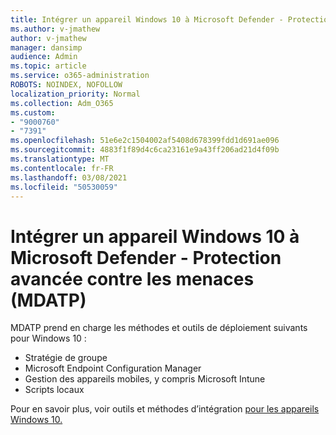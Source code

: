 ```yaml
---
title: Intégrer un appareil Windows 10 à Microsoft Defender - Protection avancée contre les menaces (MDATP)
ms.author: v-jmathew
author: v-jmathew
manager: dansimp
audience: Admin
ms.topic: article
ms.service: o365-administration
ROBOTS: NOINDEX, NOFOLLOW
localization_priority: Normal
ms.collection: Adm_O365
ms.custom:
- "9000760"
- "7391"
ms.openlocfilehash: 51e6e2c1504002af5408d678399fdd1d691ae096
ms.sourcegitcommit: 4883f1f89d4c6ca23161e9a43ff206ad21d4f09b
ms.translationtype: MT
ms.contentlocale: fr-FR
ms.lasthandoff: 03/08/2021
ms.locfileid: "50530059"
---
```

# <a name="onboard-a-windows-10-device-to-microsoft-defender-advanced-threat-protection-mdatp"></a>Intégrer un appareil Windows 10 à Microsoft Defender - Protection avancée contre les menaces (MDATP)

MDATP prend en charge les méthodes et outils de déploiement suivants pour Windows 10 :

- Stratégie de groupe
- Microsoft Endpoint Configuration Manager
- Gestion des appareils mobiles, y compris Microsoft Intune
- Scripts locaux

Pour en savoir plus, voir outils et méthodes d’intégration [pour les appareils Windows 10.](https://go.microsoft.com/fwlink/?linkid=2143460)
